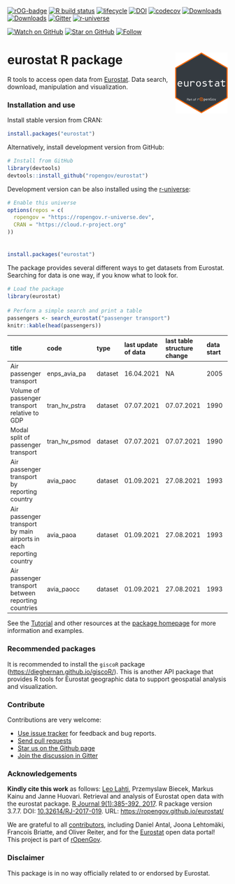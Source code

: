 
<!-- README.md is generated from README.Rmd. Please edit that file -->

<!-- badges: start -->

[![rOG-badge](https://ropengov.github.io/rogtemplate/reference/figures/ropengov-badge.svg)](http://ropengov.org/)
[![R build
status](https://github.com/rOpenGov/eurostat/workflows/R-CMD-check/badge.svg)](https://github.com/rOpenGov/eurostat/actions)
[![lifecycle](https://img.shields.io/badge/lifecycle-stable-brightgreen.svg)](https://lifecycle.r-lib.org/articles/stages.html#stable-1)
[![DOI](https://img.shields.io/badge/DOI-10.32614/RJ--2017--019-blue)](https://doi.org/10.32614/RJ-2017-019)
[![codecov](https://codecov.io/gh/rOpenGov/eurostat/branch/master/graph/badge.svg?token=Wp2VVvpWQA)](https://codecov.io/gh/rOpenGov/eurostat)
[![Downloads](http://cranlogs.r-pkg.org/badges/grand-total/eurostat)](https://cran.r-project.org/package=eurostat)
[![Downloads](http://cranlogs.r-pkg.org/badges/eurostat)](https://cran.r-project.org/package=eurostat)
[![Gitter](https://badges.gitter.im/rOpenGov/eurostat.svg)](https://gitter.im/rOpenGov/eurostat?utm_source=badge&utm_medium=badge&utm_campaign=pr-badge)
[![r-universe](https://ropengov.r-universe.dev/badges/eurostat)](https://ropengov.r-universe.dev/)


[![Watch on
GitHub](https://img.shields.io/github/watchers/ropengov/eurostat.svg?style=social)](https://github.com/ropengov/eurostat/watchers)
[![Star on
GitHub](https://img.shields.io/github/stars/ropengov/eurostat.svg?style=social)](https://github.com/ropengov/eurostat/stargazers)
[![Follow](https://img.shields.io/twitter/follow/ropengov.svg?style=social)](https://twitter.com/intent/follow?screen_name=ropengov)

<!--[![Build Status](https://travis-ci.org/rOpenGov/eurostat.svg?branch=master)](https://travis-ci.org/rOpenGov/eurostat)-->

<!--[![AppVeyor Status](https://ci.appveyor.com/api/projects/status/github/rOpenGov/eurostat?branch=master&svg=true)](https://ci.appveyor.com/project/rOpenGov/eurostat)-->

<!--[![license](https://img.shields.io/github/license/mashape/apistatus.svg)]()-->

<!--[![DOI](https://zenodo.org/badge/DOI/10.5281/zenodo.399279.svg)](https://doi.org/10.5281/zenodo.399279)-->

<!--[![PRs Welcome][prs-badge]][prs]-->

<!--[![Code of Conduct][coc-badge]][coc]-->

<!--[![Contributors](https://img.shields.io/github/contributors/cdnjs/cdnjs.svg?style=flat-square)](#contributors)-->

<!--[![License](https://img.shields.io/pypi/l/Django.svg)](https://opensource.org/licenses/BSD-2-Clause)-->

<!--[![Stories in Ready](http://badge.waffle.io/ropengov/eurostat.png?label=TODO)](http://waffle.io/ropengov/eurostat)-->

<!--[![CRAN version](http://www.r-pkg.org/badges/version/eurostat)](https://cran.r-project.org/package=eurostat)-->

<!-- badges: end -->

# eurostat R package <a href='https://ropengov.github.io/eurostat/'><img src='man/figures/logo.png' align="right" height="139" /></a>

R tools to access open data from
[Eurostat](https://ec.europa.eu/eurostat). Data search, download,
manipulation and visualization.

### Installation and use

Install stable version from CRAN:

``` r
install.packages("eurostat")
```

Alternatively, install development version from GitHub:

``` r
# Install from GitHub
library(devtools)
devtools::install_github("ropengov/eurostat")
```

Development version can be also installed using the
[r-universe](https://ropengov.r-universe.dev):

``` r
# Enable this universe
options(repos = c(
  ropengov = "https://ropengov.r-universe.dev",
  CRAN = "https://cloud.r-project.org"
))


install.packages("eurostat")
```

The package provides several different ways to get datasets from
Eurostat. Searching for data is one way, if you know what to look for.

``` r
# Load the package
library(eurostat)

# Perform a simple search and print a table
passengers <- search_eurostat("passenger transport")
knitr::kable(head(passengers))
```

| title                                                              | code            | type    | last update of data | last table structure change | data start | data end | values |
| :----------------------------------------------------------------- | :-------------- | :------ | :------------------ | :-------------------------- | :--------- | :------- | :----- |
| Air passenger transport                                            | enps\_avia\_pa  | dataset | 16.04.2021          | NA                          | 2005       | 2020     | NA     |
| Volume of passenger transport relative to GDP                      | tran\_hv\_pstra | dataset | 07.07.2021          | 07.07.2021                  | 1990       | 2019     | NA     |
| Modal split of passenger transport                                 | tran\_hv\_psmod | dataset | 07.07.2021          | 07.07.2021                  | 1990       | 2019     | NA     |
| Air passenger transport by reporting country                       | avia\_paoc      | dataset | 01.09.2021          | 27.08.2021                  | 1993       | 2021Q2   | NA     |
| Air passenger transport by main airports in each reporting country | avia\_paoa      | dataset | 01.09.2021          | 27.08.2021                  | 1993       | 2021Q2   | NA     |
| Air passenger transport between reporting countries                | avia\_paocc     | dataset | 01.09.2021          | 27.08.2021                  | 1993       | 2021Q2   | NA     |

See the
[Tutorial](https://ropengov.github.io/eurostat//articles/website/eurostat_tutorial.html)
and other resources at the [package
homepage](https://ropengov.github.io/eurostat//) for more information
and examples.

### Recommended packages

It is recommended to install the `giscoR` package
(<https://dieghernan.github.io/giscoR/>). This is another API package
that provides R tools for Eurostat geographic data to support geospatial
analysis and visualization.

### Contribute

Contributions are very welcome:

  - [Use issue tracker](https://github.com/ropengov/eurostat/issues) for
    feedback and bug reports.
  - [Send pull requests](https://github.com/ropengov/eurostat/)
  - [Star us on the Github page](https://github.com/ropengov/eurostat/)
  - [Join the discussion in Gitter](https://gitter.im/rOpenGov/eurostat)

### Acknowledgements

**Kindly cite this work** as follows: [Leo
Lahti](https://github.com/antagomir), Przemyslaw Biecek, Markus Kainu
and Janne Huovari. Retrieval and analysis of Eurostat open data with the
eurostat package. [R
Journal 9(1):385-392, 2017](https://journal.r-project.org/archive/2017/RJ-2017-019/index.html).
R package version 3.7.7. DOI:
[10.32614/RJ-2017-019](https://doi.org/10.32614/RJ-2017-019). URL:
<https://ropengov.github.io/eurostat/>

We are grateful to all
[contributors](https://github.com/ropengov/eurostat/graphs/contributors),
including Daniel Antal, Joona Lehtomäki, Francois Briatte, and Oliver
Reiter, and for the [Eurostat](https://ec.europa.eu/eurostat/) open data
portal\! This project is part of [rOpenGov](http://ropengov.org).

### Disclaimer

This package is in no way officially related to or endorsed by Eurostat.

<!--[build-badge]: https://img.shields.io/travis/ropengov/eurostat.svg?style=flat-square-->

<!--[build]: https://travis-ci.org/ropengov/eurostat-->
